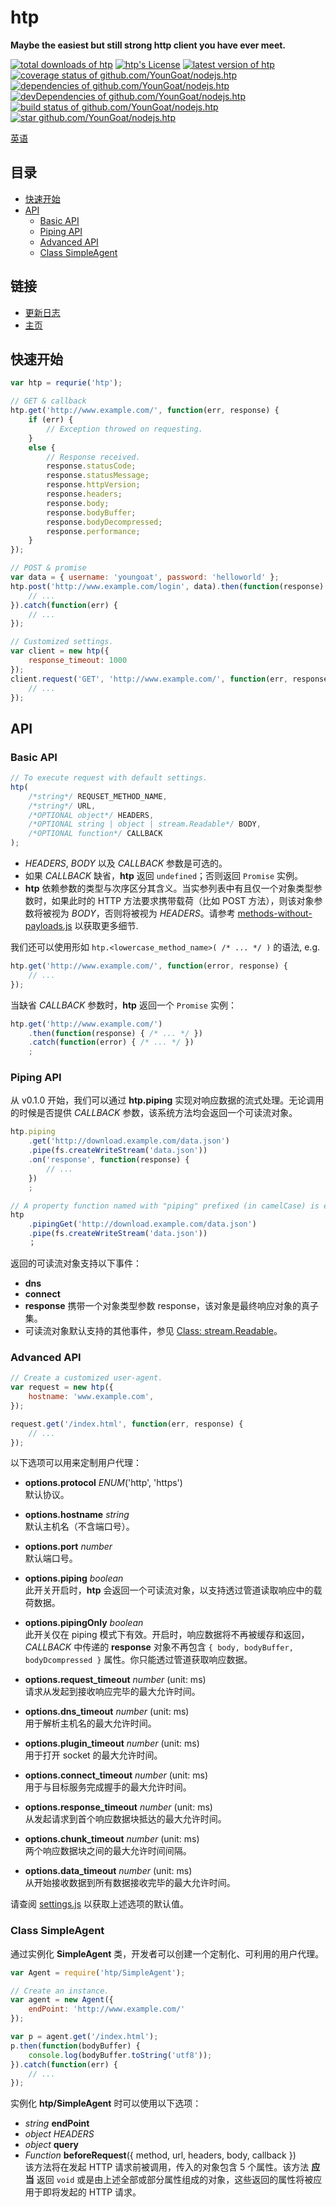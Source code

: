 #	htp
__Maybe the easiest but still strong http client you have ever meet.__

[![total downloads of htp](https://img.shields.io/npm/dt/htp.svg)](https://www.npmjs.com/package/htp)
[![htp's License](https://img.shields.io/npm/l/htp.svg)](https://www.npmjs.com/package/htp)
[![latest version of htp](https://img.shields.io/npm/v/htp.svg)](https://www.npmjs.com/package/htp)
[![coverage status of github.com/YounGoat/nodejs.htp](https://img.shields.io/coveralls/YounGoat/nodejs.htp/master.svg)](https://coveralls.io/github/YounGoat/nodejs.htp2?branch=master)
[![dependencies of github.com/YounGoat/nodejs.htp](https://david-dm.org/YounGoat/nodejs.htp/status.svg)](https://david-dm.org/YounGoat/nodejs.htp)
[![devDependencies of github.com/YounGoat/nodejs.htp](https://david-dm.org/YounGoat/nodejs.htp/dev-status.svg)](https://david-dm.org/YounGoat/nodejs.htp?type=dev)
[![build status of github.com/YounGoat/nodejs.htp](https://travis-ci.org/YounGoat/nodejs.htp.svg?branch=master)](https://travis-ci.org/YounGoat/nodejs.htp)
[![star github.com/YounGoat/nodejs.htp](https://img.shields.io/github/stars/YounGoat/nodejs.htp.svg?style=social&label=Star)](https://github.com/YounGoat/nodejs.htp/stargazers)

[英语](./README.md)

##	目录

*	[快速开始](#快速开始)
*	[API](#api)
	-	[Basic API](#basic-api)
	-	[Piping API](#piping-api)
	-	[Advanced API](#advanced-api)
	-	[Class SimpleAgent](#class-simpleagent)

##	链接

*	[更新日志](./CHANGELOG.md)
*	[主页](https://github.com/YounGoat/nodejs.htp)

##	快速开始

```javascript
var htp = requrie('htp');

// GET & callback
htp.get('http://www.example.com/', function(err, response) {
	if (err) {
		// Exception throwed on requesting.
	}
	else {
		// Response received.
		response.statusCode;
		response.statusMessage;
		response.httpVersion;
		response.headers;
		response.body;
		response.bodyBuffer;
		response.bodyDecompressed;
		response.performance;
	}
});

// POST & promise
var data = { username: 'youngoat', password: 'helloworld' };
htp.post('http://www.example.com/login', data).then(function(response) {
	// ...
}).catch(function(err) {
	// ...
});

// Customized settings.
var client = new htp({
	response_timeout: 1000
});
client.request('GET', 'http://www.example.com/', function(err, response) {
	// ...
});
```

##	API

###	Basic API

```javascript
// To execute request with default settings.
htp(
	/*string*/ REQUSET_METHOD_NAME,
	/*string*/ URL,
	/*OPTIONAL object*/ HEADERS,
	/*OPTIONAL string | object | stream.Readable*/ BODY,
	/*OPTIONAL function*/ CALLBACK
);
```

*	*HEADERS*, *BODY* 以及 *CALLBACK* 参数是可选的。
*	如果 *CALLBACK* 缺省，__htp__ 返回 `undefined`；否则返回 `Promise` 实例。
*	__htp__ 依赖参数的类型与次序区分其含义。当实参列表中有且仅一个对象类型参数时，如果此时的 HTTP 方法要求携带载荷（比如 POST 方法），则该对象参数将被视为 *BODY*，否则将被视为 *HEADERS*。请参考 [methods-without-payloads.js](./methods-without-payloads.js) 以获取更多细节.

我们还可以使用形如 `htp.<lowercase_method_name>( /* ... */ )` 的语法, e.g.
```javascript
htp.get('http://www.example.com/', function(error, response) {
	// ...
});
```

当缺省 *CALLBACK* 参数时，__htp__ 返回一个 `Promise` 实例：
```javascript
htp.get('http://www.example.com/')
	.then(function(response) { /* ... */ })
	.catch(function(error) { /* ... */ })
	;
```

###	Piping API

从 v0.1.0 开始，我们可以通过 __htp.piping__ 实现对响应数据的流式处理。无论调用的时候是否提供 *CALLBACK* 参数，该系统方法均会返回一个可读流对象。

```javascript
htp.piping
	.get('http://download.example.com/data.json')
	.pipe(fs.createWriteStream('data.json'))
	.on('response', function(response) {
		// ...
	})
	;

// A property function named with "piping" prefixed (in camelCase) is equivalent.
htp
	.pipingGet('http://download.example.com/data.json')
	.pipe(fs.createWriteStream('data.json'))
	；
```

返回的可读流对象支持以下事件：

*	__dns__
*	__connect__
*	__response__ 携带一个对象类型参数 response，该对象是最终响应对象的真子集。
*	可读流对象默认支持的其他事件，参见 [Class: stream.Readable](https://nodejs.org/dist/latest/docs/api/stream.html#stream_class_stream_readable)。


###	Advanced API

```javascript
// Create a customized user-agent.
var request = new htp({
	hostname: 'www.example.com',
});

request.get('/index.html', function(err, response) {
	// ...
});
```

以下选项可以用来定制用户代理：

*	__options.protocol__ *ENUM*('http', 'https')  
	默认协议。

*	__options.hostname__ *string*  
	默认主机名（不含端口号）。

*	__options.port__ *number*	 
	默认端口号。

*	__options.piping__ *boolean*   
	此开关开启时，__htp__ 会返回一个可读流对象，以支持透过管道读取响应中的载荷数据。

*	__options.pipingOnly__ *boolean*  
	此开关仅在 piping 模式下有效。开启时，响应数据将不再被缓存和返回，*CALLBACK* 中传递的 __response__ 对象不再包含 `{ body, bodyBuffer, bodyDcompressed }` 属性。你只能透过管道获取响应数据。

*	__options.request_timeout__ *number* (unit: ms)  
	请求从发起到接收响应完毕的最大允许时间。

*	__options.dns_timeout__ *number* (unit: ms)  
	用于解析主机名的最大允许时间。

*	__options.plugin_timeout__ *number* (unit: ms)  
	用于打开 socket 的最大允许时间。

*	__options.connect_timeout__ *number* (unit: ms)  
	用于与目标服务完成握手的最大允许时间。

*	__options.response_timeout__ *number* (unit: ms)  
	从发起请求到首个响应数据块抵达的最大允许时间。

*	__options.chunk_timeout__ *number* (unit: ms)  
	两个响应数据块之间的最大允许时间间隔。

*	__options.data_timeout__ *number* (unit: ms)  
	从开始接收数据到所有数据接收完毕的最大允许时间。

请查阅 [settings.js](./settings.js) 以获取上述选项的默认值。

###	Class SimpleAgent

通过实例化 __SimpleAgent__ 类，开发者可以创建一个定制化、可利用的用户代理。

```javascript
var Agent = require('htp/SimpleAgent');

// Create an instance.
var agent = new Agent({
	endPoint: 'http://www.example.com/'
});

var p = agent.get('/index.html');
p.then(function(bodyBuffer) {
	console.log(bodyBuffer.toString('utf8'));
}).catch(function(err) {
	// ...
});
```

实例化 __htp/SimpleAgent__ 时可以使用以下选项： 

*	*string* __endPoint__  
*	*object* *HEADERS*
*	*object* __query__
*	*Function* __beforeRequest__({ method, url, headers, body, callback })  
	该方法将在发起 HTTP 请求前被调用，传入的对象包含 5 个属性。该方法 __应当__ 返回 `void` 或是由上述全部或部分属性组成的对象，这些返回的属性将被应用于即将发起的 HTTP 请求。

